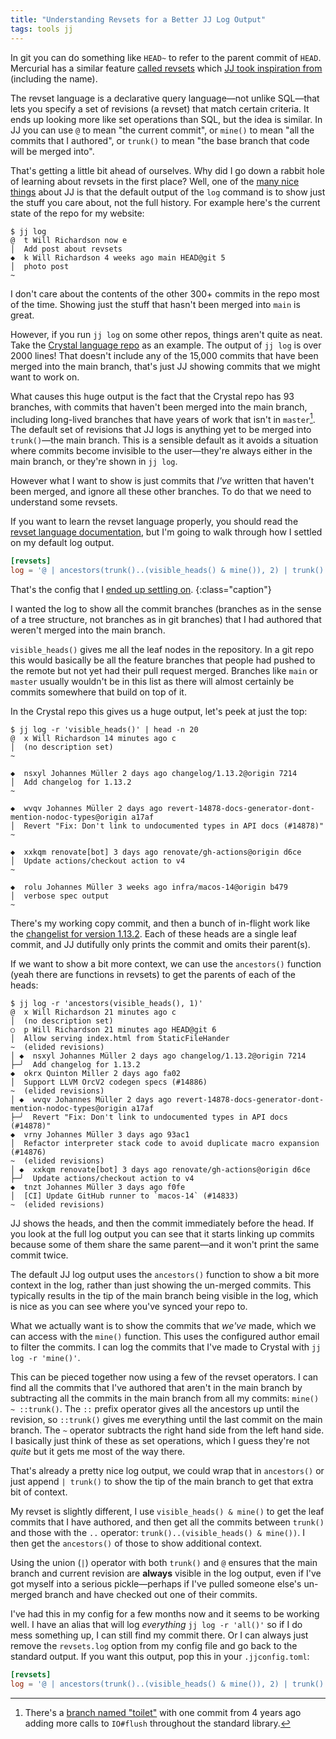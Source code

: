 ```yaml
---
title: "Understanding Revsets for a Better JJ Log Output"
tags: tools jj
---
```


In git you can do something like `HEAD~` to refer to the parent commit of `HEAD`. Mercurial has a similar feature [called revsets](https://repo.mercurial-scm.org/hg/help/revsets) which [JJ took inspiration from](https://martinvonz.github.io/jj/latest/revsets/) (including the name).

The revset language is a declarative query language—not unlike SQL—that lets you specify a set of revisions (a revset) that match certain criteria. It ends up looking more like set operations than SQL, but the idea is similar. In JJ you can use `@` to mean "the current commit", or `mine()` to mean "all the commits that I authored", or `trunk()` to mean "the base branch that code will be merged into".

That's getting a little bit ahead of ourselves. Why did I go down a rabbit hole of learning about revsets in the first place? Well, one of the [many nice things](/2024/04/01/its-not-me-its-git/) about JJ is that the default output of the `log` command is to show just the stuff you care about, not the full history. For example here's the current state of the repo for my website:

```console
$ jj log
@  t Will Richardson now e
│  Add post about revsets
◆  k Will Richardson 4 weeks ago main HEAD@git 5
│  photo post
~
```

I don't care about the contents of the other 300+ commits in the repo most of the time. Showing just the stuff that hasn't been merged into `main` is great.

However, if you run `jj log` on some other repos, things aren't quite as neat. Take the [Crystal language repo](https://github.com/crystal-lang/crystal) as an example. The output of `jj log` is over 2000 lines! That doesn't include any of the 15,000 commits that have been merged into the main branch, that's just JJ showing commits that we might want to work on.

What causes this huge output is the fact that the Crystal repo has 93 branches, with commits that haven't been merged into the main branch, including long-lived branches that have years of work that isn't in `master`[^toilet]. The default set of revisions that JJ logs is anything yet to be merged into `trunk()`—the main branch. This is a sensible default as it avoids a situation where commits become invisible to the user—they're always either in the main branch, or they're shown in `jj log`.

[^toilet]: There's a [branch named "toilet"](https://github.com/crystal-lang/crystal/compare/master...toilet) with one commit from 4 years ago adding more calls to `IO#flush` throughout the standard library.

However what I want to show is just commits that _I've_ written that haven't been merged, and ignore all these other branches. To do that we need to understand some revsets.

If you want to learn the revset language properly, you should read the [revset language documentation](https://martinvonz.github.io/jj/latest/revsets/), but I'm going to walk through how I settled on my default log output.

```toml
[revsets]
log = '@ | ancestors(trunk()..(visible_heads() & mine()), 2) | trunk()'
```

That's the config that I [ended up settling on](https://codeberg.org/willhbr/dotfiles/src/branch/main/jj/jjconfig.toml).
{:class="caption"}

I wanted the log to show all the commit branches (branches as in the sense of a tree structure, not branches as in git branches) that I had authored that weren't merged into the main branch.

`visible_heads()` gives me all the leaf nodes in the repository. In a git repo this would basically be all the feature branches that people had pushed to the remote but not yet had their pull request merged. Branches like `main` or `master` usually wouldn't be in this list as there will almost certainly be commits somewhere that build on top of it.

In the Crystal repo this gives us a huge output, let's peek at just the top:

```console
$ jj log -r 'visible_heads()' | head -n 20
@  x Will Richardson 14 minutes ago c
│  (no description set)
~

◆  nsxyl Johannes Müller 2 days ago changelog/1.13.2@origin 7214
│  Add changelog for 1.13.2
~

◆  wvqv Johannes Müller 2 days ago revert-14878-docs-generator-dont-mention-nodoc-types@origin a17af
│  Revert "Fix: Don't link to undocumented types in API docs (#14878)"
~

◆  xxkqm renovate[bot] 3 days ago renovate/gh-actions@origin d6ce
│  Update actions/checkout action to v4
~

◆  rolu Johannes Müller 3 weeks ago infra/macos-14@origin b479
│  verbose spec output
~
```

There's my working copy commit, and then a bunch of in-flight work like the [changelist for version 1.13.2](https://github.com/crystal-lang/crystal/pull/14914). Each of these heads are a single leaf commit, and JJ dutifully only prints the commit and omits their parent(s).

If we want to show a bit more context, we can use the `ancestors()` function (yeah there are functions in revsets) to get the parents of each of the heads:

```console
$ jj log -r 'ancestors(visible_heads(), 1)'
@  x Will Richardson 21 minutes ago c
│  (no description set)
○  p Will Richardson 21 minutes ago HEAD@git 6
│  Allow serving index.html from StaticFileHander
~  (elided revisions)
│ ◆  nsxyl Johannes Müller 2 days ago changelog/1.13.2@origin 7214
├─╯  Add changelog for 1.13.2
◆  okrx Quinton Miller 2 days ago fa02
│  Support LLVM OrcV2 codegen specs (#14886)
~  (elided revisions)
│ ◆  wvqv Johannes Müller 2 days ago revert-14878-docs-generator-dont-mention-nodoc-types@origin a17af
├─╯  Revert "Fix: Don't link to undocumented types in API docs (#14878)"
◆  vrny Johannes Müller 3 days ago 93ac1
│  Refactor interpreter stack code to avoid duplicate macro expansion (#14876)
~  (elided revisions)
│ ◆  xxkqm renovate[bot] 3 days ago renovate/gh-actions@origin d6ce
├─╯  Update actions/checkout action to v4
◆  tnzt Johannes Müller 3 days ago f0fe
│  [CI] Update GitHub runner to `macos-14` (#14833)
~  (elided revisions)
```

JJ shows the heads, and then the commit immediately before the head. If you look at the full log output you can see that it starts linking up commits because some of them share the same parent—and it won't print the same commit twice.

The default JJ log output uses the `ancestors()` function to show a bit more context in the log, rather than just showing the un-merged commits. This typically results in the tip of the main branch being visible in the log, which is nice as you can see where you've synced your repo to.

What we actually want is to show the commits that _we've_ made, which we can access with the `mine()` function. This uses the configured author email to filter the commits. I can log the commits that I've made to Crystal with `jj log -r 'mine()'`.

This can be pieced together now using a few of the revset operators. I can find all the commits that I've authored that aren't in the main branch by subtracting all the commits in the main branch from all my commits: `mine() ~ ::trunk()`. The `::` prefix operator gives all the ancestors up until the revision, so `::trunk()` gives me everything until the last commit on the main branch. The `~` operator subtracts the right hand side from the left hand side. I basically just think of these as set operations, which I guess they're not _quite_ but it gets me most of the way there.

That's already a pretty nice log output, we could wrap that in `ancestors()` or just append `| trunk()` to show the tip of the main branch to get that extra bit of context.

My revset is slightly different, I use `visible_heads() & mine()` to get the leaf commits that I have authored, and then get all the commits between `trunk()` and those with the `..` operator: `trunk()..(visible_heads() & mine())`. I then get the `ancestors()` of those to show additional context.

Using the union (`|`) operator with both `trunk()` and `@` ensures that the main branch and current revision are **always** visible in the log output, even if I've got myself into a serious pickle—perhaps if I've pulled someone else's un-merged branch and have checked out one of their commits.

I've had this in my config for a few months now and it seems to be working well. I have an alias that will log _everything_ `jj log -r 'all()'` so if I do mess something up, I can still find my commit there. Or I can always just remove the `revsets.log` option from my config file and go back to the standard output. If you want this output, pop this in your `.jjconfig.toml`:

```toml
[revsets]
log = '@ | ancestors(trunk()..(visible_heads() & mine()), 2) | trunk()'
```
